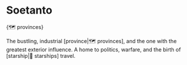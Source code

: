 # Soetanto

{🗺️ provinces}

The bustling, industrial [province|🗺️ provinces], and the one with the greatest exterior influence. A home to politics, warfare, and the birth of [starship|🚀 starships] travel.
